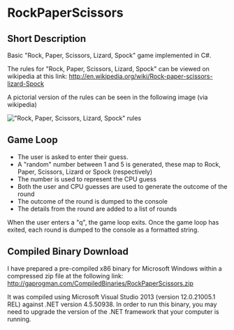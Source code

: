 RockPaperScissors
=================

Short Description
-----------------

Basic "Rock, Paper, Scissors, Lizard, Spock" game implemented in C#.

The rules for "Rock, Paper, Scissors, Lizard, Spock" can be viewed on wikipedia at this link: http://en.wikipedia.org/wiki/Rock-paper-scissors-lizard-Spock

A pictorial version of the rules can be seen in the following image (via wikipedia)

!["Rock, Paper, Scissors, Lizard, Spock" rules](http://upload.wikimedia.org/wikipedia/commons/thumb/f/fe/Rock_Paper_Scissors_Lizard_Spock_en.svg/500px-Rock_Paper_Scissors_Lizard_Spock_en.svg.png)

Game Loop
---------

* The user is asked to enter their guess.
* A "random" number between 1 and 5 is generated, these map to Rock, Paper, Scissors, Lizard or Spock (respectively)
* The number is used to represent the CPU guess
* Both the user and CPU guesses are used to generate the outcome of the round
* The outcome of the round is dumped to the console
* The details from the round are added to a list of rounds

When the user enters a "q", the game loop exits. Once the game loop has exited, each round is dumped to the console as a formatted string.

Compiled Binary Download
------------------------

I have prepared a pre-compiled x86 binary for Microsoft Windows within a compressed zip file at the following link: http://gaprogman.com/CompiledBinaries/RockPaperScissors.zip

It was compiled using Microsoft Visual Studio 2013 (version 12.0.21005.1 REL) against .NET version 4.5.50938. In order to run this binary, you may need to upgrade the version of the .NET framework that your computer is running.